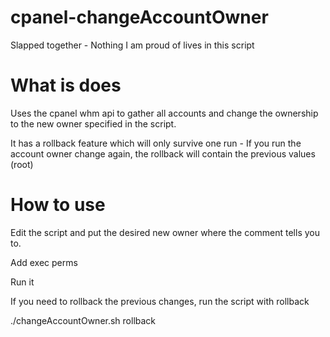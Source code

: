 # cpanel-changeAccountOwner

Slapped together - Nothing I am proud of lives in this script

# What is does

Uses the cpanel whm api to gather all accounts and change the ownership to the new owner specified in the script.

It has a rollback feature which will only survive one run - If you run the account owner change again, the rollback will contain the previous values (root)

# How to use

Edit the script and put the desired new owner where the comment tells you to.

Add exec perms

Run it


If you need to rollback the previous changes, run the script with rollback

./changeAccountOwner.sh rollback
